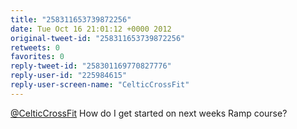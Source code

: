 ```yaml
---
title: "258311653739872256"
date: Tue Oct 16 21:01:12 +0000 2012
original-tweet-id: "258311653739872256"
retweets: 0
favorites: 0
reply-tweet-id: "258301169770827776"
reply-user-id: "225984615"
reply-user-screen-name: "CelticCrossFit"
---
```

<a href="https://twitter.com/CelticCrossFit">@CelticCrossFit</a> How do I get started on next weeks Ramp course?
